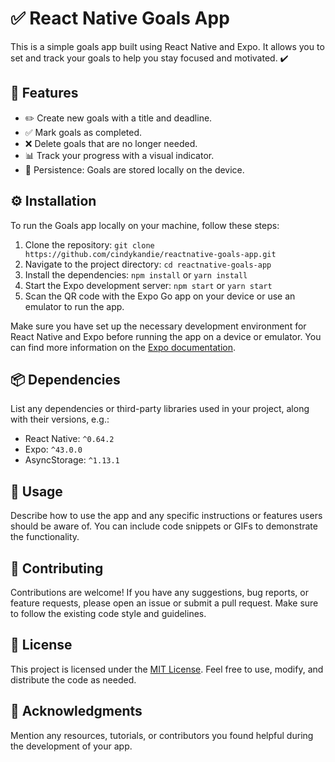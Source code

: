 # ✅ React Native Goals App

This is a simple goals app built using React Native and Expo. It allows you to set and track your goals to help you stay focused and motivated. ✔️

## 🌟 Features

- ✏️ Create new goals with a title and deadline.
- ✅ Mark goals as completed.
- ❌ Delete goals that are no longer needed.
- 📊 Track your progress with a visual indicator.
- 💾 Persistence: Goals are stored locally on the device.


## ⚙️ Installation

To run the Goals app locally on your machine, follow these steps:

1. Clone the repository: `git clone https://github.com/cindykandie/reactnative-goals-app.git`
2. Navigate to the project directory: `cd reactnative-goals-app`
3. Install the dependencies: `npm install` or `yarn install`
4. Start the Expo development server: `npm start` or `yarn start`
5. Scan the QR code with the Expo Go app on your device or use an emulator to run the app.

Make sure you have set up the necessary development environment for React Native and Expo before running the app on a device or emulator. You can find more information on the [Expo documentation](https://docs.expo.dev/get-started/installation/).

## 📦 Dependencies

List any dependencies or third-party libraries used in your project, along with their versions, e.g.:

- React Native: `^0.64.2`
- Expo: `^43.0.0`
- AsyncStorage: `^1.13.1`

## 🚀 Usage

Describe how to use the app and any specific instructions or features users should be aware of. You can include code snippets or GIFs to demonstrate the functionality.

## 🤝 Contributing

Contributions are welcome! If you have any suggestions, bug reports, or feature requests, please open an issue or submit a pull request. Make sure to follow the existing code style and guidelines.

## 📄 License

This project is licensed under the [MIT License](https://opensource.org/license/mit/). Feel free to use, modify, and distribute the code as needed.

## 👏 Acknowledgments

Mention any resources, tutorials, or contributors you found helpful during the development of your app.
